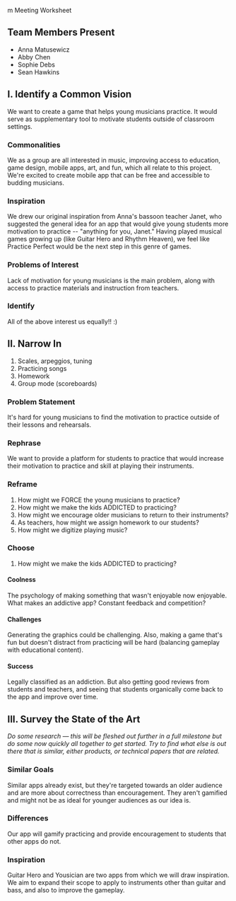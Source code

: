 m Meeting Worksheet

## Team Members Present

* Anna Matusewicz
* Abby Chen
* Sophie Debs
* Sean Hawkins


## I. Identify a Common Vision
We want to create a game that helps young musicians practice. It would serve as supplementary tool to motivate students outside of classroom settings. 

### Commonalities
We as a group are all interested in music, improving access to education, game design, mobile apps, art, and fun, which all relate to this project. We're excited to create mobile app that can be free and accessible to budding musicians.

### Inspiration
We drew our original inspiration from Anna's bassoon teacher Janet, who suggested the general idea for an app that would give young students more motivation to practice -- "anything for you, Janet." Having played musical games growing up (like Guitar Hero and Rhythm Heaven), we feel like Practice Perfect would be the next step in this genre of games. 

### Problems of Interest
Lack of motivation for young musicians is the main problem, along with access to practice materials and instruction from teachers. 


### Identify
All of the above interest us equally!! :) 


## II. Narrow In
1. Scales, arpeggios, tuning
2. Practicing songs
3. Homework
4. Group mode (scoreboards)

### Problem Statement
It's hard for young musicians to find the motivation to practice outside of their lessons and rehearsals. 


### Rephrase
We want to provide a platform for students to practice that would increase their motivation to practice and skill at playing their instruments.


### Reframe
1. How might we FORCE the young musicians to practice? 
1. How might we make the kids ADDICTED to practicing? 
1. How might we encourage older musicians to return to their instruments?  
1. As teachers, how might we assign homework to our students?
1. How might we digitize playing music? 

### Choose
1. How might we make the kids ADDICTED to practicing? 

#### Coolness
The psychology of making something that wasn't enjoyable now enjoyable. What makes an addictive app? Constant feedback and competition? 

#### Challenges
Generating the graphics could be challenging. Also, making a game that's fun but doesn't distract from practicing will be hard (balancing gameplay with educational content).

#### Success
Legally classified as an addiction. But also getting good reviews from students and teachers, and seeing that students organically come back to the app and improve over time. 


## III. Survey the State of the Art
*Do some research — this will be fleshed out further in a full milestone but do some now quickly all together to get started. Try to find what else is out there that is similar, either products, or technical papers that are related.*

### Similar Goals
Similar apps already exist, but they're targeted towards an older audience and are more about correctness than encouragement. They aren't gamified and might not be as ideal for younger audiences as our idea is. 

### Differences
Our app will gamify practicing and provide encouragement to students that other apps do not. 

### Inspiration
Guitar Hero and Yousician are two apps from which we will draw inspiration. We aim to expand their scope to apply to instruments other than guitar and bass, and also to improve the gameplay. 
